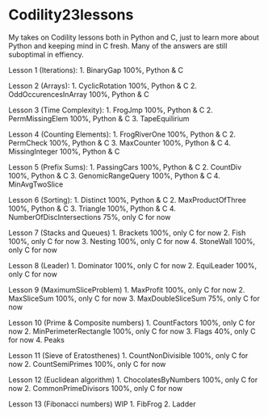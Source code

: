# Codility23lessons
My takes on Codility lessons both in Python and C, just to learn more about Python and keeping mind in C fresh.
Many of the answers are still suboptimal in effiency.

Lesson 1 (Iterations):
    1. BinaryGap 100%, Python & C

Lesson 2 (Arrays):
    1. CyclicRotation 100%, Python & C
    2. OddOccurencesInArray 100%, Python & C

Lesson 3 (Time Complexity):
    1. FrogJmp 100%, Python & C
    2. PermMissingElem 100%, Python & C
    3. TapeEquilirium

Lesson 4 (Counting Elements):
    1. FrogRiverOne 100%, Python & C
    2. PermCheck 100%, Python & C
    3. MaxCounter 100%, Python & C
    4. MissingInteger 100%, Python & C

Lesson 5 (Prefix Sums):
    1. PassingCars 100%, Python & C
    2. CountDiv 100%, Python & C
    3. GenomicRangeQuery 100%, Python & C
    4. MinAvgTwoSlice

Lesson 6 (Sorting):
    1. Distinct 100%, Python & C
    2. MaxProductOfThree 100%, Python & C
    3. Triangle 100%, Python & C
    4. NumberOfDiscIntersections 75%, only C for now

Lesson 7 (Stacks and Queues)
    1. Brackets 100%, only C for now
    2. Fish 100%, only C for now
    3. Nesting 100%, only C for now
    4. StoneWall 100%, only C for now

Lesson 8 (Leader)
    1. Dominator 100%, only C for now
    2. EquiLeader 100%, only C for now

Lesson 9 (MaximumSliceProblem)
    1. MaxProfit 100%, only C for now
    2. MaxSliceSum 100%, only C for now
    3. MaxDoubleSliceSum 75%, only C for now

Lesson 10 (Prime & Composite numbers)
    1. CountFactors 100%, only C for now
    2. MinPerimeterRectangle 100%, only C for now
    3. Flags 40%, only C for now
    4. Peaks

Lesson 11 (Sieve of Eratosthenes)
    1. CountNonDivisible 100%, only C for now
    2. CountSemiPrimes 100%, only C for now

Lesson 12 (Euclidean algorithm)
    1. ChocolatesByNumbers 100%, only C for now
    2. CommonPrimeDivisors 100%, only C for now

Lesson 13 (Fibonacci numbers) WIP
    1. FibFrog
    2. Ladder